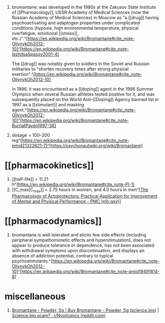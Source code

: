 1. bromantane; was developed in the 1980s at the Zakusov State Institute of [[Pharmacology]], USSR Academy of Medical Sciences (now the Russian Academy of Medical Sciences) in Moscow as "a [[drug]] having psychoactivating and adaptogen properties under complicated conditions (hypoxia, high environmental temperature, physical overfatigue, emotional [[stress]], etc.)".^[https://en.wikipedia.org/wiki/Bromantane#cite_note-OliynykOh2012-10]^[https://en.wikipedia.org/wiki/Bromantane#cite_note-IezhitsaSpasov2001-4]
   
   The [[drug]] was notably given to soldiers in the Soviet and Russian militaries to "shorten recovery times after strong physical exertion".^[https://en.wikipedia.org/wiki/Bromantane#cite_note-OliynykOh2012-10]
   
   In 1996, it was encountered as a [[doping]] agent in the 1996 Summer Olympics when several Russian athletes tested positive for it, and was subsequently placed on the World Anti-[[Doping]] Agency banned list in 1997 as a [[stimulant]] and masking agent.^[https://en.wikipedia.org/wiki/Bromantane#cite_note-OliynykOh2012-10]^[https://en.wikipedia.org/wiki/Bromantane#cite_note-BurnatPayen1997-36]
2. dosage = 100–200 mg^[https://en.wikipedia.org/wiki/Bromantane#cite_note-pmid21322821-7]^[https://psychonautwiki.org/wiki/Bromantane]

# [[pharmacokinetics]]
1. [[half-life]] = 11.21 h^[https://en.wikipedia.org/wiki/Bromantane#cite_note-PI-1]
2. [[C_max|C<sub>max</sub>]] = 2.75 hours in women, and 4.0 hours in men^[[The Pharmacology of Actoprotectors: Practical Application for Improvement of Mental and Physical Performance - PMC (nih.gov)](https://www.ncbi.nlm.nih.gov/pmc/articles/PMC3762282/)]

# [[pharmacodynamics]]
1. bromantane is well tolerated and elicits few side effects (including peripheral sympathomimetic effects and hyperstimulation), does not appear to produce tolerance or dependence, has not been associated with withdrawal symptoms upon discontinuation, and displays an absence of addiction potential, contrary to typical psychostimulants.^[https://en.wikipedia.org/wiki/Bromantane#cite_note-OliynykOh2012-10]^[https://en.wikipedia.org/wiki/Bromantane#cite_note-pmid19491814-8]

# miscellaneous
1. [Bromantane - Powder, 5g | Buy Bromantane - Powder, 5g (science.bio)](https://science.bio/product/bromantane-powder-5g/) | [Science.bio scam? : r/Nootropics (reddit.com)](https://www.reddit.com/r/Nootropics/comments/17fkpr2/sciencebio_scam/)